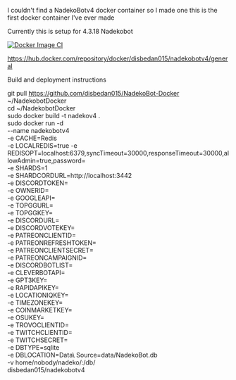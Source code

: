 I couldn't find a NadekoBotv4 docker container so I made one
this is the first docker container I've ever made

Currently this is setup for 4.3.18 Nadekobot

[![Docker Image CI](https://github.com/disbedan015/NadekoBotv4-Docker/actions/workflows/docker-image.yml/badge.svg)](https://github.com/disbedan015/NadekoBotv4-Docker/actions/workflows/docker-image.yml)

https://hub.docker.com/repository/docker/disbedan015/nadekobotv4/general

Build and deployment instructions

git pull https://github.com/disbedan015/NadekoBot-Docker ~/NadekobotDocker<br>
cd ~/NadekobotDocker<br>
sudo docker build -t nadekov4 .<br>
sudo docker run -d \
--name nadekobotv4 \
-e CACHE=Redis \
-e LOCALREDIS=true
-e REDISOPT=localhost:6379,syncTimeout=30000,responseTimeout=30000,allowAdmin=true,password= \
-e SHARDS=1 \
-e SHARDCORDURL=http://localhost:3442 \
-e DISCORDTOKEN= \
-e OWNERID= \
-e GOOGLEAPI= \
-e TOPGGURL= \
-e TOPGGKEY= \
-e DISCORDURL= \
-e DISCORDVOTEKEY= \
-e PATREONCLIENTID= \
-e PATREONREFRESHTOKEN= \
-e PATREONCLIENTSECRET= \
-e PATREONCAMPAIGNID= \
-e DISCORDBOTLIST= \
-e CLEVERBOTAPI= \
-e GPT3KEY= \
-e RAPIDAPIKEY= \
-e LOCATIONIQKEY= \
-e TIMEZONEKEY= \
-e COINMARKETKEY= \
-e OSUKEY= \
-e TROVOCLIENTID= \
-e TWITCHCLIENTID= \
-e TWITCHSECRET= \
-e DBTYPE=sqlite \
-e DBLOCATION=Data\ Source=data/NadekoBot.db \
-v home/nobody/nadeko/:/db/ \
 disbedan015/nadekobotv4

